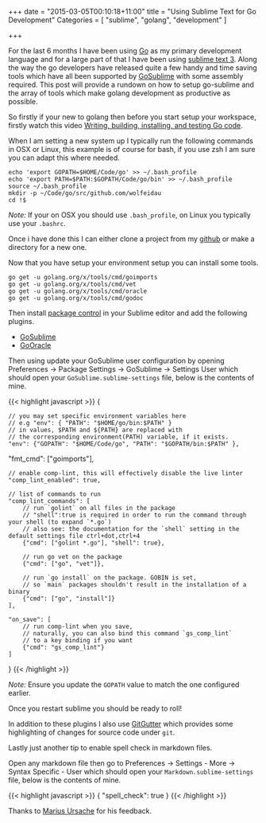+++
date = "2015-03-05T00:10:18+11:00"
title = "Using Sublime Text for Go Development"
Categories = [ "sublime", "golang", "development" ]

+++

For the last 6 months I have been using [Go](http://golang.org) as my primary development language and for a large part of that I have been using [sublime text 3](http://www.sublimetext.com/3). Along the way the go developers have released quite a few handy and time saving tools which have all been supported by [GoSublime](https://github.com/DisposaBoy/GoSublime) with some assembly required. This post will provide a rundown on how to setup go-sublime and the array of tools which make golang development as productive as possible.

So firstly if your new to golang then before you start setup your workspace, firstly watch this video [Writing, building, installing, and testing Go code](https://www.youtube.com/watch?v=XCsL89YtqCs).

When I am setting a new system up I typically run the following commands in OSX or Linux, this example is of course for bash, if you use zsh I am sure you can adapt this where needed. 

```
echo 'export GOPATH=$HOME/Code/go' >> ~/.bash_profile
echo 'export PATH=$PATH:$GOPATH/Code/go/bin' >> ~/.bash_profile 
source ~/.bash_profile
mkdir -p ~/Code/go/src/github.com/wolfeidau
cd !$
```

*Note:* If your on OSX you should use `.bash_profile`, on Linux you typically use your `.bashrc`.

Once i have done this I can either clone a project from my [github](https://github.com) or make a directory for a new one.

Now that you have setup your environment setup you can install some tools.

```
go get -u golang.org/x/tools/cmd/goimports
go get -u golang.org/x/tools/cmd/vet
go get -u golang.org/x/tools/cmd/oracle
go get -u golang.org/x/tools/cmd/godoc
```

Then install [package control](https://packagecontrol.io/installation) in your Sublime editor and add the following plugins.

* [GoSublime](https://github.com/DisposaBoy/GoSublime)
* [GoOracle](https://github.com/waigani/GoOracle)

Then using update your GoSublime user configuration by opening Preferences -> Package Settings -> GoSublime -> Settings User which should open your `GoSublime.sublime-settings` file, below is the contents of mine.

{{< highlight javascript >}}
{

	// you may set specific environment variables here
	// e.g "env": { "PATH": "$HOME/go/bin:$PATH" }
	// in values, $PATH and ${PATH} are replaced with
	// the corresponding environment(PATH) variable, if it exists.
	"env": {"GOPATH": "$HOME/Code/go", "PATH": "$GOPATH/bin:$PATH" },

  "fmt_cmd": ["goimports"],

	// enable comp-lint, this will effectively disable the live linter
	"comp_lint_enabled": true,

	// list of commands to run
	"comp_lint_commands": [
	    // run `golint` on all files in the package
	    // "shell":true is required in order to run the command through your shell (to expand `*.go`)
	    // also see: the documentation for the `shell` setting in the default settings file ctrl+dot,ctrl+4
	    {"cmd": ["golint *.go"], "shell": true},

	    // run go vet on the package
	    {"cmd": ["go", "vet"]},

	    // run `go install` on the package. GOBIN is set,
	    // so `main` packages shouldn't result in the installation of a binary
	    {"cmd": ["go", "install"]}
	],

	"on_save": [
	    // run comp-lint when you save,
	    // naturally, you can also bind this command `gs_comp_lint`
	    // to a key binding if you want
	    {"cmd": "gs_comp_lint"}
	]
}
{{< /highlight >}}

_Note:_ Ensure you update the `GOPATH` value to match the one configured earlier.

Once you restart sublime you should be ready to roll!

In addition to these plugins I also use [GitGutter](https://github.com/jisaacks/GitGutter) which provides some highlighting of changes for source code under `git`.

Lastly just another tip to enable spell check in markdown files.

Open any markdown file then go to Preferences -> Settings - More -> Syntax Specific - User which should open your `Markdown.sublime-settings` file, below is the contents of mine.

{{< highlight javascript >}}
{
  "spell_check": true
}
{{< /highlight >}}

Thanks to [Marius Ursache](https://twitter.com/bamse) for his feedback.